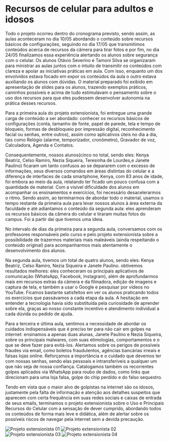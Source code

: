 # Recursos de celular para adultos e idosos

Todo o projeto ocorreu dentro do cronograma previsto, sendo assim, as aulas aconteceram no dia 10/05 abordando o conteúdo sobre recursos básicos de configurações, seguindo no dia 17/05 que transmitimos conteúdos acerca de recursos da câmera para tirar fotos e por fim, no dia 24/05 finalizamos essa experiência alertando os alunos sobre segurança com o celular.
Os alunos Otávio Severino e Tamoni Silva se organizaram para ministrar as aulas juntos com o intuito de transmitir os conteúdos com clareza e apoiar as iniciativas práticas em aula. Com isso, enquanto um dos envolvidos estava focado em expor os conteúdos da aula o outro estava auxiliando os alunos com dúvidas.
O material preparado foi exibido em apresentação de slides para os alunos, trazendo exemplos práticos, caminhos possíveis e acima de tudo estimulavam o pensamento sobre o uso dos recursos para que eles pudessem desenvolver autonomia na prática desses recursos.


Para a primeira aula do projeto extensionista, foi entregue uma grande carga de conteúdo a ser abordado: conhecer os recursos básicos de configurações (conta, tamanho de fonte, papel de parede, tela e tempo de bloqueio, formas de desbloqueio por impressão digital, reconhecimento facial ou senhas, entre outros), assim como aplicativos úteis no dia a dia, tais como Relógio (alarme, temporizador, cronômetro), Gravador de voz, Calculadora, Agenda e Contatos.

Consequentemente, nossos alunos(cinco no total, sendo eles: Kenya Beatriz, Celso Ramiro, Nezia Siqueira, Teresinha de Lourdes,e Janete Paulino) ficaram um tanto confusos ao se depararem com o excesso de informações, seus diversos comandos em áreas distintas do celular e a diferença de interfaces de cada smartphone, Kenya, com 83 anos de idade, foi embora ao meio da aula, relatando ter ficado um pouco confusa com a quantidade de material. Com a visível dificuldade dos alunos em acompanhar os ensinamentos e exercícios, foi necessário desacelerarmos o ritmo. Sendo assim, ao terminarmos de abordar todo o material, usamos o tempo restante da primeira aula para levar nossos alunos à área externa da faculdade e até adiantamos o conteúdo da segunda aula: eles aprenderam os recursos básicos da câmera do celular e tiraram muitas fotos do campus. Foi a partir daí que tivemos uma ideia.

No intervalo de dias da primeira para a segunda aula, conversamos com os professores responsáveis pelo curso e pelo projeto extensionista sobre a possibilidade de trazermos materiais mais maleáveis (ainda respeitando o conteúdo original) para acompanharmos mais atentamente o desenvolvimento dos alunos.

Na segunda aula, tivemos um total de quatro alunos, sendo eles: Kenya Beatriz, Celso Ramiro, Nezia Siqueira e Janete Paulino. obtivemos resultados melhores: eles conheceram os principais aplicativos de comunicação (WhatsApp, Facebook, Instagram), além de aprofundarmos mais em recursos extras da câmera e da filmadora, edição de imagens e captura de tela, e também a usar o Google e pesquisar por vídeos no YouTube. Ficamos bastante satisfeitos em ver os alunos praticando todos os exercícios que passávamos a cada etapa da aula. A hesitação em entender a tecnologia havia sido substituída pela curiosidade de aprender sobre ela, graças ao nosso constante incentivo e atendimento individual a cada dúvida ou pedido de ajuda.

Para a terceira e última aula, sentimos a necessidade de abordar os cuidados indispensáveis que é preciso ter para não cair em golpes na internet: ensinamos a apenas duas alunas, Janete Paulino e  Nezia Siqueira, sobre os principais malwares, com suas etimologias, comportamentos e o que se deve fazer para evitá-los. Alertamos sobre os perigos de possíveis fraudes via email, como boletos fraudulentos, agências bancárias irreais e falsas lojas online. Reforçamos a importância e o cuidado que devemos ter com nossas senhas, sendo elas pessoais e intransferíveis a qualquer um que não seja de nossa confiança. Catalogamos também os recorrentes golpes aplicados via WhatsApp para roubo de dados, como links que direcionam para uma loja falsa, golpe do chip perdido e do falso sequestro.

Tendo em vista que o maior alvo de golpistas na internet são os idosos, justamente pela falta de informação e atenção aos detalhes suspeitos que aparecem com certa frequência em suas redes sociais e caixas de entrada de seus emails, terminamos o projeto extensionista sobre o Uso e Principais Recursos do Celular com a sensação de dever cumprido, abordando todos os conteúdos de forma mais leve e didática, além de alertar sobre os possíveis riscos de navegar pela internet sem a devida precaução.

![Projeto extensionista 01](https://github.com/ICEI-PUC-Minas-PPC-CC/ppc-cc-2023-1-ment2-noite-inclusaodigital/assets/108482611/2e682d5d-af4f-4dfa-a576-e9e7245c9085)
![Projeto extensionista 02](https://github.com/ICEI-PUC-Minas-PPC-CC/ppc-cc-2023-1-ment2-noite-inclusaodigital/assets/108482611/d9b36202-6bdd-4430-ac87-3d600b2f820b)
![Projeto extensionista 03](https://github.com/ICEI-PUC-Minas-PPC-CC/ppc-cc-2023-1-ment2-noite-inclusaodigital/assets/108482611/c1227403-a27a-45aa-a3dc-2ff1cbf98fb6)
![Projeto extensionista 04](https://github.com/ICEI-PUC-Minas-PPC-CC/ppc-cc-2023-1-ment2-noite-inclusaodigital/assets/108482611/54b337d0-b457-46b1-b3a4-0af047c994b6)


